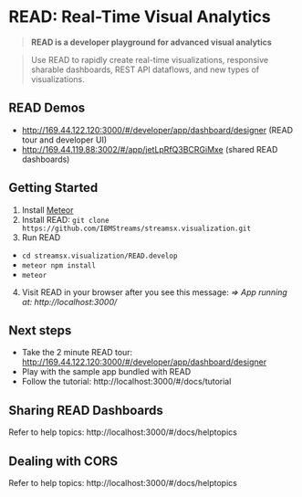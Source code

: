 # READ: Real-Time Visual Analytics

> **READ is a developer playground for advanced visual analytics**

> Use READ to rapidly create real-time visualizations, responsive sharable dashboards, REST API dataflows, and new types of visualizations.

## READ Demos
* http://169.44.122.120:3000/#/developer/app/dashboard/designer (READ tour and developer UI)
* http://169.44.119.88:3002/#/app/jetLpRfQ3BCRGiMxe (shared READ dashboards)

## Getting Started
1. Install [Meteor](https://www.meteor.com)
2. Install READ: `git clone https://github.com/IBMStreams/streamsx.visualization.git`
3. Run READ
  * `cd streamsx.visualization/READ.develop`
  * `meteor npm install`
  * `meteor`
4. Visit READ in your browser after you see this message: *=> App running at: http://localhost:3000/*

## Next steps
* Take the 2 minute READ tour: http://169.44.122.120:3000/#/developer/app/dashboard/designer
* Play with the sample app bundled with READ
* Follow the tutorial: http://localhost:3000/#/docs/tutorial

## Sharing READ Dashboards
Refer to help topics: http://localhost:3000/#/docs/helptopics

## Dealing with CORS
Refer to help topics: http://localhost:3000/#/docs/helptopics
